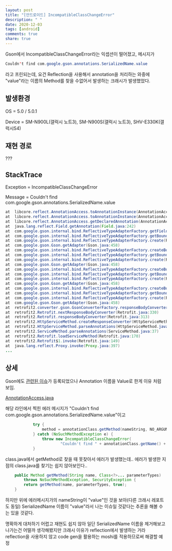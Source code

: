 ```yaml
---
layout: post
title: "[안드로이드] IncompatibleClassChangeError"
description: " "
date: 2020-12-03
tags: [android]
comments: true
share: true
---
```



 Gson에서 IncompatibleClassChangeError라는 익셉션이 떨어졌고, 메시지가 

 ```java
 Couldn't find com.google.gson.annotations.SerializedName.value
 ```

 라고 프린되는데, 요건 Reflection을 사용해서 annotation을 처리하는 와중에 "value"라는 이름의 Method를 찾을 수없어서 발생하는 크래시가 발생했었다.
 
## 발생환경
 
 OS = 5.0 / 5.0.1

Device = SM-N900L(갤럭시 노트3), SM-N900S(갤럭시 노트3), SHV-E330K(갤럭시S4)

## 재현 경로

???

## StackTrace

Exception = IncompatibleClassChangeError

Message = Couldn't find com.google.gson.annotations.SerializedName.value



```java
at  libcore.reflect.AnnotationAccess.toAnnotationInstance(AnnotationAccess.java:659)
at  libcore.reflect.AnnotationAccess.toAnnotationInstance(AnnotationAccess.java:641)
at  libcore.reflect.AnnotationAccess.getDeclaredAnnotation(AnnotationAccess.java:170)
at  java.lang.reflect.Field.getAnnotation(Field.java:242)
at  com.google.gson.internal.bind.ReflectiveTypeAdapterFactory.getFieldNames(ReflectiveTypeAdapterFactory.java:74)
at  com.google.gson.internal.bind.ReflectiveTypeAdapterFactory.getBoundFields(ReflectiveTypeAdapterFactory.java:161)
at  com.google.gson.internal.bind.ReflectiveTypeAdapterFactory.create(ReflectiveTypeAdapterFactory.java:102)
at  com.google.gson.Gson.getAdapter(Gson.java:458)
at  com.google.gson.internal.bind.ReflectiveTypeAdapterFactory.createBoundField(ReflectiveTypeAdapterFactory.java:117)
at  com.google.gson.internal.bind.ReflectiveTypeAdapterFactory.getBoundFields(ReflectiveTypeAdapterFactory.java:166)
at  com.google.gson.internal.bind.ReflectiveTypeAdapterFactory.create(ReflectiveTypeAdapterFactory.java:102)
at  com.google.gson.Gson.getAdapter(Gson.java:458)
at  com.google.gson.internal.bind.ReflectiveTypeAdapterFactory.createBoundField(ReflectiveTypeAdapterFactory.java:117)
at  com.google.gson.internal.bind.ReflectiveTypeAdapterFactory.getBoundFields(ReflectiveTypeAdapterFactory.java:166)
at  com.google.gson.internal.bind.ReflectiveTypeAdapterFactory.create(ReflectiveTypeAdapterFactory.java:102)
at  com.google.gson.Gson.getAdapter(Gson.java:458)
at  com.google.gson.internal.bind.ReflectiveTypeAdapterFactory.createBoundField(ReflectiveTypeAdapterFactory.java:117)
at  com.google.gson.internal.bind.ReflectiveTypeAdapterFactory.getBoundFields(ReflectiveTypeAdapterFactory.java:166)
at  com.google.gson.internal.bind.ReflectiveTypeAdapterFactory.create(ReflectiveTypeAdapterFactory.java:102)
at  com.google.gson.Gson.getAdapter(Gson.java:458)
at  retrofit2.converter.gson.GsonConverterFactory.responseBodyConverter(GsonConverterFactory.java:64)
at  retrofit2.Retrofit.nextResponseBodyConverter(Retrofit.java:330)
at  retrofit2.Retrofit.responseBodyConverter(Retrofit.java:313)
at  retrofit2.HttpServiceMethod.createResponseConverter(HttpServiceMethod.java:113)
at  retrofit2.HttpServiceMethod.parseAnnotations(HttpServiceMethod.java:82)
at  retrofit2.ServiceMethod.parseAnnotations(ServiceMethod.java:37)
at  retrofit2.Retrofit.loadServiceMethod(Retrofit.java:170)
at  retrofit2.Retrofit$1.invoke(Retrofit.java:149)
at  java.lang.reflect.Proxy.invoke(Proxy.java:397)
...
```

## 상세


Gson에도 [관련된 이슈](https://github.com/google/gson/issues/726#issuecomment-159010233)가 등록되었으나 Annotation 이름을 Value로 한게 이유 처럼 보임.


[AnnotationAccess.java](https://android.googlesource.com/platform/libcore/+/kitkat-release/luni/src/main/java/libcore/reflect/AnnotationAccess.java#689)

해당 라인에서 찍힌 에러 메시지가 "Couldn't find com.google.gson.annotations.SerializedName.value"이고

```java
            try {
                method = annotationClass.getMethod(nameString, NO_ARGUMENTS);
            } catch (NoSuchMethodException e) {
                throw new IncompatibleClassChangeError(
                        "Couldn't find " + annotationClass.getName() + "." + nameString);
            }
```

class.java에서 getMethod로 찾을 때 못찾아서 에러가 발생했는데.. 에러가 발생한 지점의 class.java를 찾기는 쉽지 않아보인다..


```java
    public Method getMethod(String name, Class<?>... parameterTypes)
        throws NoSuchMethodException, SecurityException {
        return getMethod(name, parameterTypes, true);
    }
```
    
하지만 위에 에러메시지가의 nameString이 "value"인 것을 보아(다른 크래시 레포트도 동일) SerializedName 이름이 "value"라서 나는 이슈일 것같다는 추론을 해볼 수는 있을 것같다.

명확하게 대처하기 어렵고 재현도 쉽지 않아 일단 SerializedName 이름을 제거해보고 나가는건 어떨까 생각해봤지만 크래시 이유가 reflection에서 발생하는 거라 reflection을 사용하지 않고 code gen을 활용하는 moshi를 적용하므로써 해결할 예정
